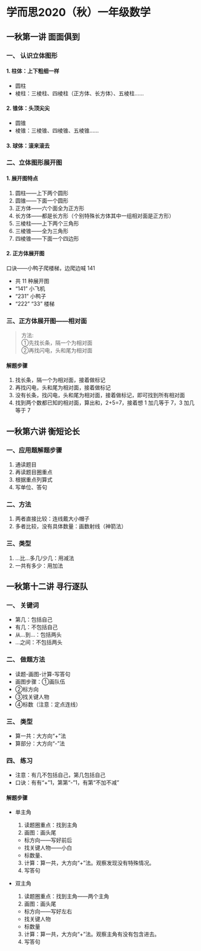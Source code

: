 # 学而思2020（秋）一年级数学

## 一秋第一讲 面面俱到

### 一、 认识立体图形

#### 1. 柱体：上下粗细一样

- 圆柱
- 棱柱：三棱柱、四棱柱（正方体、长方体）、五棱柱……

#### 2. 锥体：头顶尖尖

- 圆锥
- 棱锥：三棱锥、四棱锥、五棱锥……

#### 3. 球体：滚来滚去

### 二、立体图形展开图

#### 1. 展开图特点

  1. 圆柱——上下两个圆形
  2. 圆锥——下面一个圆形
  3. 正方体——六个面全为正方形
  4. 长方体——都是长方形（个别特殊长方体其中一组相对面是正方形）
  5. 三棱柱——上下两个三角形
  6. 三棱锥——全为三角形
  7. 四棱锥——下面一个四边形

#### 2. 正方体展开图

口诀——小鸭子爬楼梯，边爬边喊 141

- 共 11 种展开图
- “141” 小飞机
- “231” 小鸭子
- “222” “33” 楼梯

### 三、正方体展开图——相对面

> 方法:  
> ①先找长条，隔一个为相对面  
> ②再找闪电，头和尾为相对面

#### 解题步骤

  1. 找长条，隔一个为相对面，接着做标记
  2. 再找闪电，头和尾为相对面，接着做标记
  3. 没有长条，找闪电，头和尾为相对面，接着做标记，即可找到所有相对面
  4. 找到两个数都已知的相对面，算出和，2+5=7，接着想 1 加几等于 7，3 加几等于 7

## 一秋第六讲 衡短论长

### 一、应用题解题步骤

1. 通读题目
2. 再读题目圈重点
3. 根据重点列算式
4. 写单位、答句

### 二、方法

1. 两者直接比较：连线戴大小帽子
2. 多者比较，没有具体数量：画数射线（神箭法）

### 三、类型
1. ...比...多几/少几：用减法
2. 一共有多少：用加法

## 一秋第十二讲 寻行逐队

### 一、 关键词

- 第几：包括自己
- 有几：不包括自己
- 从...到...：包括两头
- ...之间：不包括两头

### 二、 做题方法

- 读题-画图-计算-写答句
- 画图步骤：①画队伍
- ②标方向
- ③找关键人物
- ④标数（注意：定点连线）

### 三、 类型

- 算一共：大方向“+”法
- 算部分：大方向“-”法

### 四、 练习

- 注意：有几不包括自己，第几包括自己
- 口诀：有有“+”1，第第“-”1，有第“不加不减”

#### 解题步骤

- 单主角
  1. 读题圈重点：找到主角
  2. 画图：画头尾
    - 标方向——写好前后
    - 找关键人物——小白
    - 标数量、

  3. 计算：算一共，大方向“+”法。观察发现没有特殊情况。
  4. 写答句

- 双主角

  1. 读题圈重点：找到主角——两个主角
  2. 画图：画头尾
    - 标方向——写好左右
    - 找关键人物
    - 标数量
  3. 计算：算一共，大方向“+”法。观察主角有没有包含进去。
  4. 写答句
